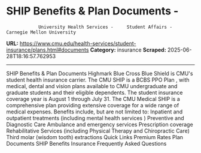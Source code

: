 # SHIP Benefits & Plan Documents - 
                University Health Services -     Student Affairs - Carnegie Mellon University

**URL:** https://www.cmu.edu/health-services/student-insurance/plans.html#documents
**Category:** insurance
**Scraped:** 2025-06-28T18:16:57.762953


---

SHIP Benefits & Plan Documents
Highmark Blue Cross Blue Shield is CMU's student health insurance carrier. The CMU SHIP is a
BCBS PPO Plan
, with medical, dental and vision plans available to CMU undergraduate and graduate students and their eligible dependents. The student insurance coverage year is August 1 through July 31.
The CMU Medical SHIP is a
comprehensive plan
providing extensive coverage for a wide range of medical expenses.
Benefits
include, but are not limited to:
Inpatient and outpatient treatments (including
mental health services
)
Preventive and Diagnostic Care
Ambulance and emergency services
Prescription coverage
Rehabilitative Services (including Physical Therapy and Chiropractic Care)
Third molar (wisdom tooth) extractions
Quick Links
Premium Rates
Plan Documents
SHIP Benefits
Insurance Frequently Asked Questions